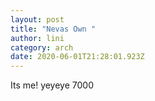 ```yaml
---
layout: post
title: "Nevas Own "
author: lini
category: arch
date: 2020-06-01T21:28:01.923Z
---
```

Its me! yeyeye 7000